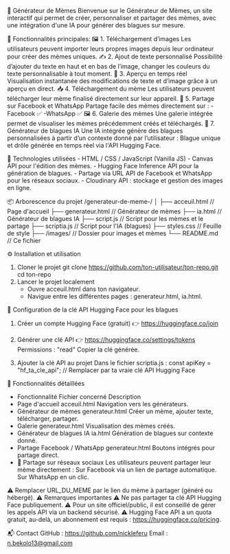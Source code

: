 🎉 Générateur de Mèmes
Bienvenue sur le Générateur de Mèmes, un site interactif qui permet de créer, personnaliser et partager des mèmes, avec une intégration d'une IA pour générer des blagues sur mesure.


🚀 Fonctionnalités principales:
🖼️ 1. Téléchargement d’images
          Les utilisateurs peuvent importer leurs propres images depuis leur ordinateur pour créer des mèmes uniques.
✍️ 2. Ajout de texte personnalisé
          Possibilité d’ajouter du texte en haut et en bas de l’image, changer les couleurs du texte personnalisable à tout moment.
👀 3. Aperçu en temps réel
          Visualisation instantanée des modifications de texte et d’image grâce à un aperçu en direct.
📥 4. Téléchargement du mème
          Les utilisateurs peuvent télécharger leur mème finalisé directement sur leur appareil.
📲 5. Partage sur Facebook et WhatsApp
        Partage facile des mèmes directement sur :
            -Facebook ✅
            -WhatsApp ✅
🖼️ 6. Galerie des mèmes
          Une galerie intégrée permet de visualiser les mèmes précédemment créés et téléchargés.
🤖 7. Générateur de blagues IA
        Une IA intégrée génère des blagues personnalisées à partir d’un contexte donné par l’utilisateur :
                    Blague unique et drôle générée en temps réel via l'API Hugging Face.


🧠 Technologies utilisées
      - HTML / CSS / JavaScript (Vanilla JS)
      - Canvas API pour l'édition des mèmes.
      - Hugging Face Inference API pour la génération de blagues.
      - Partage via URL API de Facebook et WhatsApp pour les réseaux sociaux.
      - Cloudinary API : stockage et gestion des images en ligne.

📦 Arborescence du projet
/generateur-de-meme-/
│
├── acceuil.html          // Page d'accueil
├── generateur.html       // Générateur de mèmes
├── ia.html               // Générateur de blagues IA
├── script.js             // Script pour les mèmes et le partage
├── scriptia.js           // Script pour l'IA (blagues)
├── styles.css            // Feuille de style
├── /images/              // Dossier pour images et mèmes
└── README.md             // Ce fichier


⚙️ Installation et utilisation
1. Cloner le projet
    git clone https://github.com/ton-utilisateur/ton-repo.git
    cd ton-repo
2. Lancer le projet localement
    - Ouvre acceuil.html dans ton navigateur.
    - Navigue entre les différentes pages : generateur.html, ia.html.
  
🔑 Configuration de la clé API Hugging Face pour les blagues
1. Créer un compte Hugging Face (gratuit)
        👉 https://huggingface.co/join
2. Générer une clé API
        👉 https://huggingface.co/settings/tokens
                Permissions : "read"
                Copier la clé générée.

4. Ajouter la clé API au projet
Dans le fichier scriptia.js :
const apiKey = "hf_ta_cle_api"; // Remplacer par ta vraie clé API Hugging Face

🎯 Fonctionnalités détaillées
- Fonctionnalité	Fichier concerné	Description
- Page d'accueil	acceuil.html	Navigation vers les générateurs.
- Générateur de mèmes	generateur.html	Créer un mème, ajouter texte, télécharger, partager.
- Galerie	generateur.html	Visualisation des mèmes créés.
- Générateur de blagues IA	ia.html	Génération de blagues sur contexte donné.
- Partage Facebook / WhatsApp	generateur.html	Boutons intégrés pour partage direct.
- 📲 Partage sur réseaux sociaux
        Les utilisateurs peuvent partager leur mème directement :
            Sur Facebook via un lien de partage automatique.
            Sur WhatsApp en un clic.

⚠️ Remplacer URL_DU_MEME par le lien du mème à partager (généré ou hébergé).
⚠️ Remarques importantes
⚠️ Ne pas partager ta clé API Hugging Face publiquement.
⚠️ Pour un site officiel/public, il est conseillé de gérer les appels API via un backend sécurisé.
⚠️ Hugging Face API a un quota gratuit, au-delà, un abonnement est requis : https://huggingface.co/pricing.


📬 Contact
GitHub : https://github.com/nickleferu
Email : n.bekolo13@gmail.com


